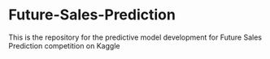 # Future-Sales-Prediction
This is the repository for the predictive model development for Future Sales Prediction competition on Kaggle
